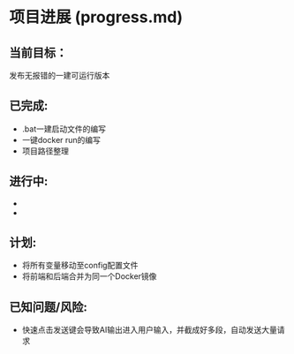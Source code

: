 # 项目进展 (progress.md)

## 当前目标：

发布无报错的一建可运行版本

## 已完成:

- .bat一建启动文件的编写
- 一键docker run的编写
- 项目路径整理

## 进行中:

*   
*   

## 计划:

- 将所有变量移动至config配置文件
- 将前端和后端合并为同一个Docker镜像

## 已知问题/风险:

- 快速点击发送键会导致AI输出进入用户输入，并截成好多段，自动发送大量请求
